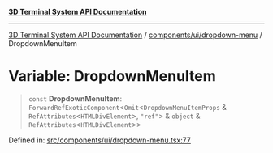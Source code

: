 [**3D Terminal System API Documentation**](../../../../README.md)

***

[3D Terminal System API Documentation](../../../../README.md) / [components/ui/dropdown-menu](../README.md) / DropdownMenuItem

# Variable: DropdownMenuItem

> `const` **DropdownMenuItem**: `ForwardRefExoticComponent`\<`Omit`\<`DropdownMenuItemProps` & `RefAttributes`\<`HTMLDivElement`\>, `"ref"`\> & `object` & `RefAttributes`\<`HTMLDivElement`\>\>

Defined in: [src/components/ui/dropdown-menu.tsx:77](https://github.com/Dicommunitas/ThreeJS_Terminal_3D/blob/3fbd351dd3271531d3a02300dce1fb3d97e4435b/src/components/ui/dropdown-menu.tsx#L77)
